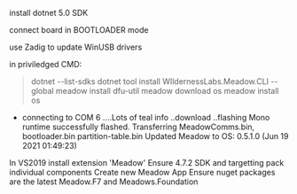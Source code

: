 install dotnet 5.0 SDK

connect board in BOOTLOADER mode
 
use Zadig to update WinUSB drivers

in priviledged CMD:
>dotnet --list-sdks
>dotnet tool install WIldernessLabs.Meadow.CLI --global
>meadow install dfu-util
>meadow download os
>meadow install os
- connecting to COM 6
....Lots of teal info
  ..download
  ..flashing
Mono runtime successfully flashed.
Transferring 
   MeadowComms.bin, 
   bootloader.bin
   partition-table.bin
Updated Meadow to OS: 0.5.1.0 (Jun 19 2021 01:49:23)

In VS2019 install extension 'Meadow'
Ensure 4.7.2 SDK and targetting pack individual components
Create new Meadow App
Ensure nuget packages are the latest Meadow.F7 and Meadows.Foundation
